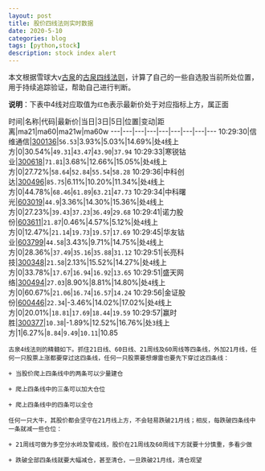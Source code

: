 ```yaml
---
layout: post
title: 股价四线法则实时数据
date: 2020-5-10
categories: blog
tags: [python,stock]
description: stock index alert
---
```



本文根据雪球大v[古泉](https://xueqiu.com/u/7148646888)的[古泉四线法则](https://xueqiu.com/7148646888/130498192)，计算了自己的一些自选股当前所处位置，用于持续追踪验证，帮助自己进行判断。

**说明**：下表中4线对应取值为`红色`表示最新价处于对应指标上方，属正面

时间|名称|代码|最新价|当日|3日|5日|位置|变动|距离|ma21|ma60|ma21w|ma60w
---|---|---|---|---|---|---|---|---
10:29:30|信维通信|[300136](https://xueqiu.com/S/SZ300136)|`56.53`|3.93%|5.03%|14.69%|处`4`线上方|0|30.54%|`49.31`|`43.47`|`43.90`|`37.94`
10:29:33|寒锐钴业|[300618](https://xueqiu.com/S/SZ300618)|`71.81`|3.68%|12.66%|15.05%|处`4`线上方|0|27.72%|`58.64`|`52.84`|`55.54`|`58.28`
10:29:36|中科创达|[300496](https://xueqiu.com/S/SZ300496)|`85.75`|6.11%|10.20%|11.34%|处`4`线上方|0|44.78%|`68.46`|`61.89`|`63.21`|`47.73`
10:29:34|中科曙光|[603019](https://xueqiu.com/S/SH603019)|`44.9`|3.36%|14.30%|15.36%|处`4`线上方|0|27.23%|`39.43`|`37.23`|`36.49`|`29.68`
10:29:41|诺力股份|[603611](https://xueqiu.com/S/SH603611)|`21.87`|0.46%|4.57%|5.12%|处`4`线上方|0|12.47%|`21.14`|`19.73`|`19.57`|`17.69`
10:29:45|华友钴业|[603799](https://xueqiu.com/S/SH603799)|`44.58`|3.43%|9.71%|14.75%|处`4`线上方|0|28.36%|`37.49`|`35.16`|`35.88`|`31.12`
10:29:51|长亮科技|[300348](https://xueqiu.com/S/SZ300348)|`21.58`|2.13%|15.52%|14.27%|处`4`线上方|0|33.78%|`17.67`|`16.94`|`16.92`|`13.65`
10:29:51|盛天网络|[300494](https://xueqiu.com/S/SZ300494)|`27.03`|8.90%|8.81%|14.80%|处`4`线上方|0|60.67%|`21.06`|`16.74`|`16.57`|`14.24`
10:29:56|金证股份|[600446](https://xueqiu.com/S/SH600446)|`22.34`|-3.46%|14.02%|17.02%|处`4`线上方|0|20.01%|`18.81`|`17.69`|`18.44`|`19.59`
10:29:57|赢时胜|[300377](https://xueqiu.com/S/SZ300377)|`10.38`|-1.89%|12.52%|16.76%|处`3`线上方|1|6.27%|`8.84`|`9.49`|`10.11`|10.85

```
古泉4线法则的精髓如下。抓住21日线、60日线、21周线及60周线等四条线，外加21月线，任何一只股票上涨都要穿过这四条线，任何一只股票要想爆雷也要先下穿过这四条线：

+ 当股价爬上四条线中的两条可以少量建仓

+ 爬上四条线中的三条可以加大仓位

+ 爬上四条线中的四条可以全仓

任何一只大牛，其股价都会坚守在21月线上方，不会轻易跌破21月线；相反，每跌破四条线中一条就减一些仓位：

+ 21周线可做为多空分水岭及警戒线，股价在21周线及60周线下方就要十分慎重，多看少做

+ 跌破全部四条线就要大幅减仓，甚至清仓，一旦跌破21月线，清仓观望
```